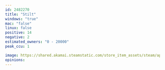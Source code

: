 ```yaml
---
id: 2482270
title: "Stilt"
windows: "true"
mac: "false"
linux: false
positive: 14
negative: 2
estimated_owners: "0 - 20000"
peak_ccu: 1

image: https://shared.akamai.steamstatic.com/store_item_assets/steam/apps/2482270/header.jpg?t=1730131696
opinions:
---
```

